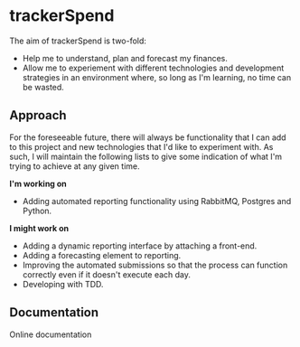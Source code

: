 trackerSpend
=============

The aim of trackerSpend is two-fold:

- Help me to understand, plan and forecast my finances.
- Allow me to experiement with different technologies and development strategies in an environment where, so long as I'm learning, no time can be wasted.

Approach
--------
For the foreseeable future, there will always be functionality that I can add to this project and new technologies that I'd like to experiment with. As such, I will maintain the following lists to give some indication of what I'm trying to achieve at any given time.

**I'm working on**
- Adding automated reporting functionality using RabbitMQ, Postgres and Python.

**I might work on**
- Adding a dynamic reporting interface by attaching a front-end.
- Adding a forecasting element to reporting.
- Improving the automated submissions so that the process can function correctly even if it doesn't execute each day.
- Developing with TDD.

Documentation
-------------

Online documentation
